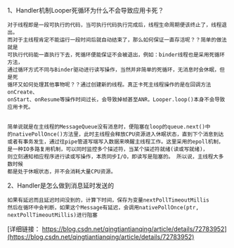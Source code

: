  1、Handler机制Looper死循环为什么不会导致应用卡死？
 ```
 对于线程即是一段可执行的代码，当可执行代码执行完成后，线程生命周期便该终止了，线程退出。
 而对于主线程肯定不能运行一段时间后就自动结束了，那么如何保证一直存活呢？？简单的做法就是
 可执行代码能一直执行下去，死循环便能保证不会被退出，例如：binder线程也是采用死循环方法，
 通过循环方式不同与Binder驱动进行读写操作，当然并非简单的死循环，无消息时会休眠，但是死
 循环又如何处理其他事物呢？？通过创建新的线程。真正卡死主线程操作的是在回调方法onCreate、
 onStart、onResume等操作时间过长，会导致掉帧甚至ANR，Looper.loop()本身不会导致应用卡死。
 
 
 简单说就是在主线程的MessageQueue没有消息时，便阻塞在loop的queue.next()中
 的nativePollOnce()方法里，此时主线程会释放CPU资源进入休眠状态，直到下个消息到达
 或者有事务发生，通过往pipe管道写端写入数据来唤醒主线程工作。这里采用的epoll机制，
 是一种IO多路复用机制，可以同时监控多个描述符，当某个描述符就绪(读或写就绪)，
 则立刻通知相应程序进行读或写操作，本质同步I/O，即读写是阻塞的。 所以说，主线程大多数时候
 都是处于休眠状态，并不会消耗大量CPU资源。
```

2、Handler是怎么做到消息延时发送的
```
如果有延迟而且延迟时间没到的，计算下时间，保存为变量nextPollTimeoutMillis
然后在循环中会判断，如果这个Message有延迟，会调用nativePollOnce(ptr, nextPollTimeoutMillis)进行阻塞
```
[详细链接： https://blog.csdn.net/qingtiantianqing/article/details/72783952](https://blog.csdn.net/qingtiantianqing/article/details/72783952)
